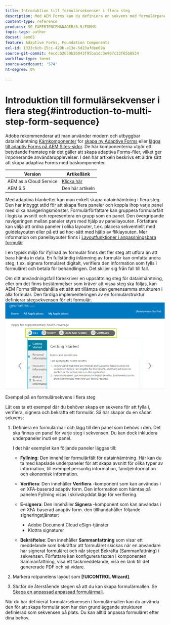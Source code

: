 ```yaml
---
title: Introduktion till formulärsekvenser i flera steg
description: Med AEM Forms kan du definiera en sekvens med formulärpaneler där du vill att användarna ska kunna navigera och fylla i ett anpassat formulär.
content-type: reference
products: SG_EXPERIENCEMANAGER/6.5/FORMS
topic-tags: author
docset: aem65
feature: Adaptive Forms, Foundation Components
exl-id: 1333c6cb-15cc-429b-a13e-5d23afdee69a
source-git-commit: 4ecdcb2659b26043f95ba1dc3e907c33f65b8834
workflow-type: tm+mt
source-wordcount: '574'
ht-degree: 0%

---
```


# Introduktion till formulärsekvenser i flera steg{#introduction-to-multi-step-form-sequence}

<span class="preview"> Adobe rekommenderar att man använder modern och utbyggbar datainhämtning [Kärnkomponenter](https://experienceleague.adobe.com/docs/experience-manager-core-components/using/adaptive-forms/introduction.html) for [skapa ny Adaptive Forms](/help/forms/using/create-an-adaptive-form-core-components.md) eller [lägga till adaptiv Forms på AEM Sites-sidor](/help/forms/using/create-or-add-an-adaptive-form-to-aem-sites-page.md). De här komponenterna utgör ett betydande framsteg när det gäller att skapa adaptiva Forms-filer, vilket ger imponerande användarupplevelser. I den här artikeln beskrivs ett äldre sätt att skapa adaptiva Forms med baskomponenter. </span>

| Version | Artikellänk |
| -------- | ---------------------------- |
| AEM as a Cloud Service | [Klicka här](https://experienceleague.adobe.com/docs/experience-manager-cloud-service/content/forms/adaptive-forms-authoring/authoring-adaptive-forms-foundation-components/configure-layout-of-an-adaptive-form/introduction-form-sequence.html) |
| AEM 6.5 | Den här artikeln |


Med adaptiva blanketter kan man enkelt skapa datainhämtning i flera steg. Den har inbyggt stöd för att skapa flera paneler och koppla ihop varje panel med olika navigeringsmönster. Formulärförfattare kan gruppera formulärfält i logiska avsnitt och representera en grupp som en panel. Den övergripande navigeringen mellan paneler styrs med hjälp av panellayouten. Författare kan välja att ordna paneler i olika layouter, t.ex. placera sekventiellt med guidelayouten eller på ett ad hoc-sätt med hjälp av fliklayouten. Mer information om panellayouter finns i [Layoutfunktioner i anpassningsbara formulär](../../forms/using/layout-capabilities-adaptive-forms.md).

I en typisk miljö för ifyllnad av formulär finns det fler steg att utföra än att bara hämta in data. En fullständig inlämning av formulär kan omfatta andra steg, t.ex. signera formuläret digitalt, verifiera den information som fylls i formuläret och betala för behandlingen. Det skiljer sig från fall till fall.

Om ditt användningsfall föreskriver en uppsättning steg för datainhämtning, eller om det finns bestämmelser som kräver att vissa steg ska följas, kan AEM Forms tillhandahålla ett sätt att tillämpa den gemensamma strukturen i alla formulär. Den färdiga implementeringen av en formulärstruktur definierar stegsekvensen för ett formulär. ![Exempel på en formulärsekvens i flera steg](assets/formpipeline.png)

Exempel på en formulärsekvens i flera steg

Låt oss ta ett exempel där du behöver skapa en sekvens för att fylla i, verifiera, signera och bekräfta ett formulär. Så här skapar du en sådan sekvens:

1. Definiera en formulärmall och lägg till den panel som behövs i den. Det ska finnas en panel för varje steg i sekvensen. Du kan dock inkludera underpaneler inuti en panel.

   I det här exemplet kan följande paneler läggas till:

   * **Fyllning**: Den innehåller formulärfält för datainhämtning. Här kan du ta med kapslade underpaneler för att skapa avsnitt för olika typer av information, till exempel personlig information, familjeinformation och ekonomisk information.

   * **Verifiera**: Den innehåller **Verifiera** -komponent som kan användas i en XFA-baserad adaptiv form. Den information som hämtas på panelen Fyllning visas i skrivskyddat läge för verifiering.

   * **E-signera**: Den innehåller **Signera** -komponent som kan användas i en XFA-baserad adaptiv form. den tillhandahåller följande signeringstjänster:

      * Adobe Document Cloud eSign-tjänster
      * Klottra signaturer

   * **Bekräftelse**: Den innehåller **Sammanfattning** som visar ett meddelande som bekräftar att formuläret skickas när en användare har signerat formuläret och når steget Bekräfta (Sammanfattning) i sekvensen. Författare kan konfigurera texten i komponenten Sammanfattning, visa ett tackmeddelande, visa en länk till det genererade PDF och så vidare.

1. Markera rotpanelens layout som **[!UICONTROL Wizard]**.
1. Slutför de återstående stegen så att du kan skapa formulärmallen. Se [Skapa en anpassad anpassad formulärmall](../../forms/using/custom-adaptive-forms-templates.md).

När du har definierat formulärsekvensen i formulärmallen kan du använda den för att skapa formulär som har den grundläggande strukturen definierad som sekvensen på plats. Du kan alltid anpassa formuläret efter dina behov.
